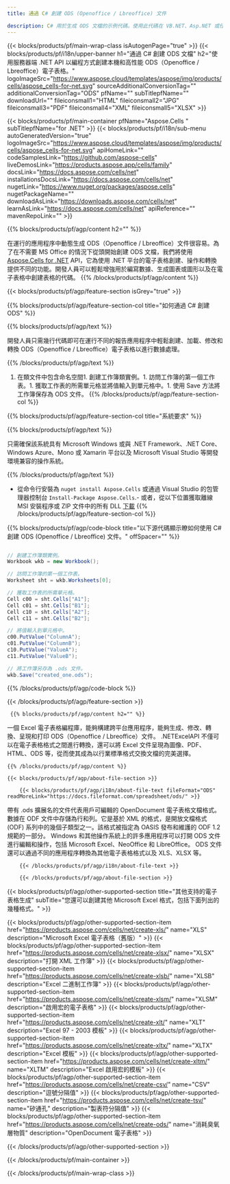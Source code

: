 ```yaml
---
title: 通過 C# 創建 ODS (Openoffice / Lbreoffice) 文件 

description: C# 用於生成 ODS 文檔的示例代碼。使用此代碼在 VB.NET、Asp.NET 或任何基於 .NET 的應用程序中創建 ODS (Openoffice / Lbreoffice) 文件。
---
```

{{< blocks/products/pf/main-wrap-class isAutogenPage="true" >}}
{{< blocks/products/pf/i18n/upper-banner h1="通過 C# 創建 ODS 文檔" h2="使用服務器端 .NET API 以編程方式創建本機和高性能 ODS（Openoffice / Lbreoffice）電子表格。" logoImageSrc="https://www.aspose.cloud/templates/aspose/img/products/cells/aspose_cells-for-net.svg" sourceAdditionalConversionTag="" additionalConversionTag="ODS" pfName="" subTitlepfName="" downloadUrl="" fileiconsmall1="HTML" fileiconsmall2="JPG" fileiconsmall3="PDF" fileiconsmall4="XML" fileiconsmall5="XLSX" >}}

{{< blocks/products/pf/main-container pfName="Aspose.Cells " subTitlepfName="for .NET" >}}
{{< blocks/products/pf/i18n/sub-menu autoGeneratedVersion="true" logoImageSrc="https://www.aspose.cloud/templates/aspose/img/products/cells/aspose_cells-for-net.svg" apiHomeLink="" codeSamplesLink="https://github.com/aspose-cells" liveDemosLink="https://products.aspose.app/cells/family" docsLink="https://docs.aspose.com/cells/net" installationsDocsLink="https://docs.aspose.com/cells/net" nugetLink="https://www.nuget.org/packages/aspose.cells" nugetPackageName="" downloadAsLink="https://downloads.aspose.com/cells/net" learnAsLink="https://docs.aspose.com/cells/net" apiReference="" mavenRepoLink="" >}}

{{% blocks/products/pf/agp/content h2="" %}}

 在運行的應用程序中動態生成 ODS（Openoffice / Lbreoffice）文件很容易。為了在不需要 MS Office 的情況下從頭開始創建 ODS 文檔，我們將使用
 [Aspose.Cells for .NET](https://products.aspose.com/cells/net) 
 API，它為使用 .NET 平台的電子表格創建、操作和轉換提供不同的功能。開發人員可以輕鬆增強用於編寫數據、生成圖表或圖形以及在電子表格中創建表格的代碼。
{{% /blocks/products/pf/agp/content %}}

{{< blocks/products/pf/agp/feature-section isGrey="true" >}}

{{% blocks/products/pf/agp/feature-section-col title="如何通過 C# 創建 ODS" %}}

{{% blocks/products/pf/agp/text %}}

 開發人員只需幾行代碼即可在運行不同的報告應用程序中輕鬆創建、加載、修改和轉換 ODS（Openoffice / Lbreoffice）電子表格以進行數據處理。

{{% /blocks/products/pf/agp/text %}}

1. 在類文件中包含命名空間1. 創建工作簿類實例。1. 訪問工作簿的第一個工作表。1. 獲取工作表的所需單元格並將值輸入到單元格中。1. 使用 Save 方法將工作簿保存為 ODS 文件。
{{% /blocks/products/pf/agp/feature-section-col %}}

{{% blocks/products/pf/agp/feature-section-col title="系統要求" %}}

{{% blocks/products/pf/agp/text %}}

 只需確保該系統具有 Microsoft Windows 或與 .NET Framework、.NET Core、Windows Azure、Mono 或 Xamarin 平台以及 Microsoft Visual Studio 等開發環境兼容的操作系統。 

{{% /blocks/products/pf/agp/text %}}

- 從命令行安裝為 <code>nuget install Aspose.Cells</code> 或通過 Visual Studio 的包管理器控制台 <code>Install-Package Aspose.Cells</code>.- 或者，從以下位置獲取離線 MSI 安裝程序或 ZIP 文件中的所有 DLL <a href="https://downloads.aspose.com/cells/net">下載</a>
{{% /blocks/products/pf/agp/feature-section-col %}}

{{% blocks/products/pf/agp/code-block title="以下源代碼顯示瞭如何使用 C# 創建 ODS (Openoffice / Lbreoffice) 文件。" offSpacer="" %}}

```cs

// 創建工作簿類實例。
Workbook wkb = new Workbook();

// 訪問工作簿的第一個工作表。
Worksheet sht = wkb.Worksheets[0];

// 獲取工作表的所需單元格。
Cell c00 = sht.Cells["A1"];
Cell c01 = sht.Cells["B1"];
Cell c10 = sht.Cells["A2"];
Cell c11 = sht.Cells["B2"];

// 將值輸入到單元格中。
c00.PutValue("ColumnA");
c01.PutValue("ColumnB");
c10.PutValue("ValueA");
c11.PutValue("ValueB");

// 將工作簿另存為 .ods 文件。
wkb.Save("created_one.ods");


```

{{% /blocks/products/pf/agp/code-block %}}

{{< /blocks/products/pf/agp/feature-section >}}

<!-- aboutfile Starts -->

     
     {{% blocks/products/pf/agp/content h2="" %}}

 一個 Excel 電子表格編程庫，能夠構建跨平台應用程序，能夠生成、修改、轉換、呈現和打印 ODS（Openoffice / Lbreoffice）文件。 .NETExcelAPI 不僅可以在電子表格格式之間進行轉換，還可以將 Excel 文件呈現為圖像、PDF、HTML、ODS 等，從而使其成為以行業標準格式交換文檔的完美選擇。

    {{% /blocks/products/pf/agp/content %}}

    {{< blocks/products/pf/agp/about-file-section >}}

        {{< blocks/products/pf/agp/i18n/about-file-text fileFormat="ODS" readMoreLink="https://docs.fileformat.com/spreadsheet/ods/" >}}
帶有 .ods 擴展名的文件代表用戶可編輯的 OpenDocument 電子表格文檔格式。數據在 ODF 文件中存儲為行和列。它是基於 XML 的格式，是開放文檔格式 (ODF) 系列中的幾個子類型之一。該格式被指定為 OASIS 發布和維護的 ODF 1.2 規範的一部分。 Windows 和其他操作系統上的許多應用程序可以打開 ODS 文件進行編輯和操作，包括 Microsoft Excel、NeoOffice 和 LibreOffice。 ODS 文件還可以通過不同的應用程序轉換為其他電子表格格式以及 XLS、XLSX 等。

        {{< /blocks/products/pf/agp/i18n/about-file-text >}}

        {{< /blocks/products/pf/agp/about-file-section >}}

          

<!-- aboutfile Ends -->

{{< blocks/products/pf/agp/other-supported-section title="其他支持的電子表格生成" subTitle="您還可以創建其他 Microsoft Excel 格式，包括下面列出的幾種格式。" >}}

{{< blocks/products/pf/agp/other-supported-section-item href="https://products.aspose.com/cells/net/create-xls/" name="XLS" description="Microsoft Excel 電子表格（舊版）" >}} 
{{< blocks/products/pf/agp/other-supported-section-item href="https://products.aspose.com/cells/net/create-xlsx/" name="XLSX" description="打開 XML 工作簿" >}} 
{{< blocks/products/pf/agp/other-supported-section-item href="https://products.aspose.com/cells/net/create-xlsb/" name="XLSB" description="Excel 二進制工作簿" >}} 
{{< blocks/products/pf/agp/other-supported-section-item href="https://products.aspose.com/cells/net/create-xlsm/" name="XLSM" description="啟用宏的電子表格" >}} 
{{< blocks/products/pf/agp/other-supported-section-item href="https://products.aspose.com/cells/net/create-xlt/" name="XLT" description="Excel 97 - 2003 模板" >}} 
{{< blocks/products/pf/agp/other-supported-section-item href="https://products.aspose.com/cells/net/create-xltx/" name="XLTX" description="Excel 模板" >}} 
{{< blocks/products/pf/agp/other-supported-section-item href="https://products.aspose.com/cells/net/create-xltm/" name="XLTM" description="Excel 啟用宏的模板" >}} 
{{< blocks/products/pf/agp/other-supported-section-item href="https://products.aspose.com/cells/net/create-csv/" name="CSV" description="逗號分隔值" >}} 
{{< blocks/products/pf/agp/other-supported-section-item href="https://products.aspose.com/cells/net/create-tsv/" name="矽通孔" description="製表符分隔值" >}} 
{{< blocks/products/pf/agp/other-supported-section-item href="https://products.aspose.com/cells/net/create-ods/" name="消耗臭氧層物質" description="OpenDocument 電子表格" >}} 

{{< /blocks/products/pf/agp/other-supported-section >}}

{{< /blocks/products/pf/main-container >}}
    
{{< /blocks/products/pf/main-wrap-class >}}
